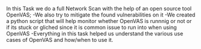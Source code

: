 In this Task we do a full Network Scan with the help of an open source tool OpenVAS;
  -We also try to mitigate the found vulnerabilities on it
  -We created a python script that will help monitor whether OpenVAS is runnnig or not or if its stuck or gliched since it is common issue to run into when using OpenVAS
  -Everything in this task helped us understand the various use cases of OpenVAS and how/when to use it.
